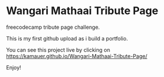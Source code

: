 # Wangari Mathaai Tribute Page

 freecodecamp tribute page challenge.

 This is my first github upload as i build a portfolio.

 You can see this project live by clicking on https://kamauer.github.io/Wangari-Mathaai-Tribute-Page/

 Enjoy!
